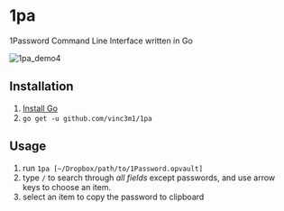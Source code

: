 # 1pa
1Password Command Line Interface written in Go

![1pa_demo4](https://user-images.githubusercontent.com/498852/43388441-fd6d1e92-939d-11e8-87b4-c05de73a66b7.gif)

## Installation
1. [Install Go](https://golang.org/doc/install)
2. `go get -u github.com/vinc3m1/1pa`

## Usage
1. run `1pa [~/Dropbox/path/to/1Password.opvault]`
2. type `/` to search through *all fields* except passwords, and use arrow keys to choose an item.
3. select an item to copy the password to clipboard
